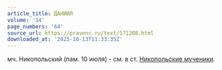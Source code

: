 ```yaml
---
article_title: ДАНИИЛ
volume: '14'
page_numbers: '64'
source_url: https://pravenc.ru/text/171208.html
downloaded_at: '2025-10-13T11:33:35Z'
---
```


мч. Никопольский (пам. 10 июля) - см. в ст. [Никопольские мученики](<https://pravenc.ru/text/Никопольские мученики.html>).
